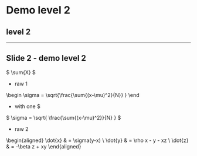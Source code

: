# Demo level 2
## level 2

---

## Slide 2 - demo level 2

$ \sum{X} $

* raw 1

\begin
\sigma = \sqrt{\frac{\sum{(x-\mu)^2}{N}} } 
\end

* with one $

$ \sigma = \sqrt{ \frac{\sum{(x-\mu)^2}}{N} } $

* raw 2

\begin{aligned}
\dot{x} &amp; = \sigma(y-x) \\
\dot{y} &amp; = \rho x - y - xz \\
\dot{z} &amp; = -\beta z + xy
\end{aligned}
